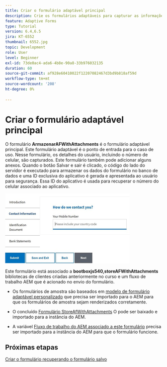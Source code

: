 ```yaml
---
title: Criar o formulário adaptável principal
description: Crie os formulários adaptáveis para capturar as informações do candidato e o formulário adaptável para recuperar o formulário adaptável salvo
feature: Adaptive Forms
type: Tutorial
version: 6.4,6.5
jira: KT-6552
thumbnail: 6552.jpg
topic: Development
role: User
level: Beginner
exl-id: 73de0ac4-ada6-4b8e-90a8-33b976032135
duration: 60
source-git-commit: af928e60410022f12207082467d3bd9b818af59d
workflow-type: tm+mt
source-wordcount: '208'
ht-degree: 0%

---
```


# Criar o formulário adaptável principal

O formulário **ArmazenarAFWithAttachments** é o formulário adaptável principal. Este formulário adaptável é o ponto de entrada para o caso de uso. Nesse formulário, os detalhes do usuário, incluindo o número de celular, são capturados. Este formulário também pode adicionar alguns anexos. Quando o botão Salvar e sair é clicado, o código do lado do servidor é executado para armazenar os dados do formulário no banco de dados e uma ID exclusiva do aplicativo é gerada e apresentada ao usuário para segurança. Essa ID do aplicativo é usada para recuperar o número do celular associado ao aplicativo.

![formulário principal do aplicativo](assets/6552.JPG)

Este formulário está associado a **bootboxjs540,storeAFWithAttachments** bibliotecas de clientes criadas anteriormente no curso e um fluxo de trabalho AEM que é acionado no envio do formulário.


* Os formulários de amostra são baseados em [modelo de formulário adaptável personalizado](assets/custom-template-with-page-component.zip) que precisa ser importado para o AEM para que os formulários de amostra sejam renderizados corretamente.

* O concluído [Formulário StoreAfWithAttachments](assets/store-af-with-attachments-form.zip) O pode ser baixado e importado para a instância do AEM.

* A variável [Fluxo de trabalho do AEM associado a este formulário](assets/workflow-model-store-af-with-attachments.zip) precisa ser importado para a instância do AEM para que o formulário funcione.


## Próximas etapas

[Criar o formulário recuperando o formulário salvo](./retrieve-saved-form.md)